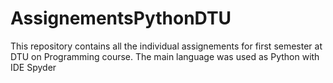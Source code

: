 # AssignementsPythonDTU
This repository contains all the individual assignements for first semester at DTU on Programming course.
The main language was used as Python with IDE Spyder
